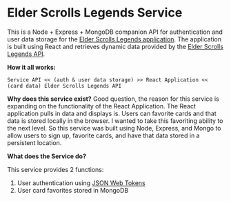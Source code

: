 # Elder Scrolls Legends Service

This is a Node + Express + MongoDB companion API for authentication and user data storage for the [Elder Scrolls Legends application](https://elder-scrolls-legends.netlify.app/). The application is built using React and retrieves dynamic data provided by the [Elder Scrolls Legends API](https://elderscrollslegends.io/).

**How it all works:**

`Service API << (auth & user data storage) >> React Application << (card data) Elder Scrolls Legends API`

**Why does this service exist?**
Good question, the reason for this service is expanding on the functionality of the React Application. The React application pulls in data and displays is. Users can favorite cards and that data is stored locally in the browser. I wanted to take this favoriting ability to the next level. So this service was built using Node, Express, and Mongo to allow users to sign up, favorite cards, and have that data stored in a persistent location.

**What does the Service do?**

This service provides 2 functions:

1. User authentication using [JSON Web Tokens](https://jwt.io/)
2. User card favorites stored in MongoDB

